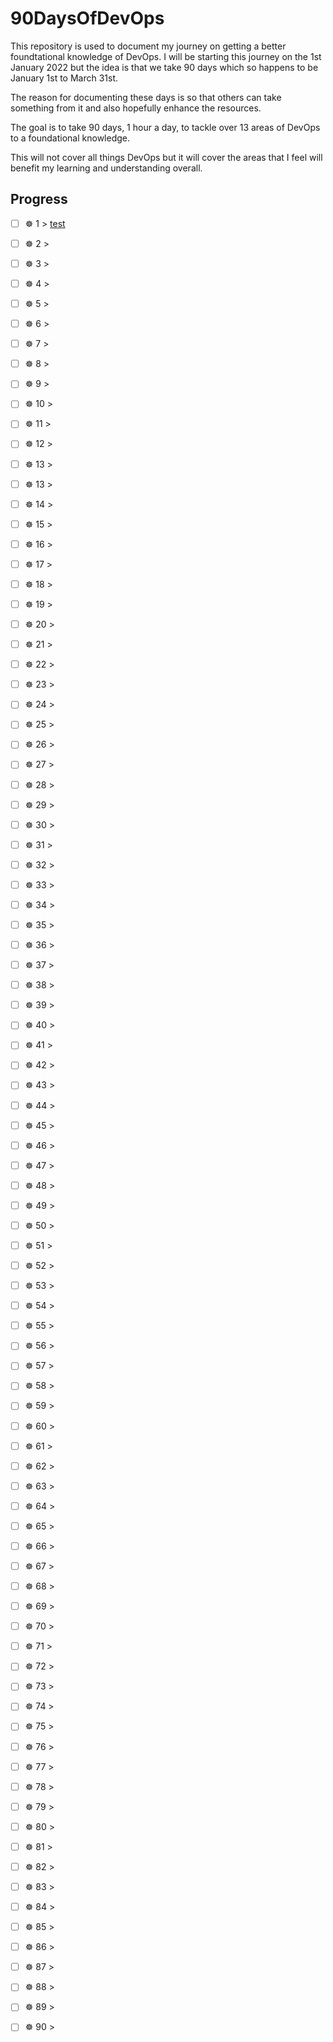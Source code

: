 # 90DaysOfDevOps

This repository is used to document my journey on getting a better foundtational knowledge of DevOps. I will be starting this journey on the 1st January 2022 but the idea is that we take 90 days which so happens to be January 1st to March 31st. 

The reason for documenting these days is so that others can take something from it and also hopefully enhance the resources. 

The goal is to take 90 days, 1 hour a day, to tackle over 13 areas of DevOps to a foundational knowledge. 

This will not cover all things DevOps but it will cover the areas that I feel will benefit my learning and understanding overall. 

## Progress 


- [ ] ☸ 1 > [test](Days/day1.md)
- [ ] ☸ 2 > [](Days/Day2.md)
- [ ] ☸ 3 > [](Days/Day3.md)
- [ ] ☸ 4 > [](Days/Day4.md)
- [ ] ☸ 5 > [](Days/Day5.md)
- [ ] ☸ 6 > [](Days/Day6.md)



- [ ] ☸ 7 > [](Days/Day7.md)
- [ ] ☸ 8 > [](Days/Day8.md)
- [ ] ☸ 9 > [](Days/Day9.md)
- [ ] ☸ 10 > [](Days/Day10.md)
- [ ] ☸ 11 > [](Days/Day11.md)
- [ ] ☸ 12 > [](Days/Day12.md)
- [ ] ☸ 13 > [](Days/Day13.md)


- [ ] ☸ 13 > [](Days/Day13.md)
- [ ] ☸ 14 > [](Days/Day14.md)
- [ ] ☸ 15 > [](Days/Day15.md)
- [ ] ☸ 16 > [](Days/Day16.md)
- [ ] ☸ 17 > [](Days/Day17.md)
- [ ] ☸ 18 > [](Days/Day18.md)
- [ ] ☸ 19 > [](Days/Day19.md)


- [ ] ☸ 20 > [](Days/Day20.md)
- [ ] ☸ 21 > [](Days/Day21.md)
- [ ] ☸ 22 > [](Days/Day22.md)
- [ ] ☸ 23 > [](Days/Day23.md)
- [ ] ☸ 24 > [](Days/Day24.md)
- [ ] ☸ 25 > [](Days/Day25.md)
- [ ] ☸ 26 > [](Days/Day26.md)


- [ ] ☸ 27 > [](Days/Day27.md)
- [ ] ☸ 28 > [](Days/Day28.md)
- [ ] ☸ 29 > [](Days/Day29.md)
- [ ] ☸ 30 > [](Days/Day30.md)
- [ ] ☸ 31 > [](Days/Day31.md)
- [ ] ☸ 32 > [](Days/Day32.md)
- [ ] ☸ 33 > [](Days/Day33.md)


- [ ] ☸ 34 > [](Days/Day34.md)
- [ ] ☸ 35 > [](Days/Day35.md)
- [ ] ☸ 36 > [](Days/Day36.md)
- [ ] ☸ 37 > [](Days/Day37.md)
- [ ] ☸ 38 > [](Days/Day38.md)
- [ ] ☸ 39 > [](Days/Day39.md)
- [ ] ☸ 40 > [](Days/Day40.md)

- [ ] ☸ 41 > [](Days/Day41.md)
- [ ] ☸ 42 > [](Days/Day42.md)
- [ ] ☸ 43 > [](Days/Day43.md)
- [ ] ☸ 44 > [](Days/Day44.md)
- [ ] ☸ 45 > [](Days/Day45.md)
- [ ] ☸ 46 > [](Days/Day46.md)
- [ ] ☸ 47 > [](Days/Day47.md)

- [ ] ☸ 48 > [](Days/Day48.md)
- [ ] ☸ 49 > [](Days/Day49.md)
- [ ] ☸ 50 > [](Days/Day50.md)
- [ ] ☸ 51 > [](Days/Day51.md)
- [ ] ☸ 52 > [](Days/Day52.md)
- [ ] ☸ 53 > [](Days/Day53.md)
- [ ] ☸ 54 > [](Days/Day54.md)

- [ ] ☸ 55 > [](Days/Day55.md)
- [ ] ☸ 56 > [](Days/Day56.md)
- [ ] ☸ 57 > [](Days/Day57.md)
- [ ] ☸ 58 > [](Days/Day58.md)
- [ ] ☸ 59 > [](Days/Day59.md)
- [ ] ☸ 60 > [](Days/Day60.md)
- [ ] ☸ 61 > [](Days/Day61.md)

- [ ] ☸ 62 > [](Days/Day62.md)
- [ ] ☸ 63 > [](Days/Day63.md)
- [ ] ☸ 64 > [](Days/Day64.md)
- [ ] ☸ 65 > [](Days/Day65.md)
- [ ] ☸ 66 > [](Days/Day66.md)
- [ ] ☸ 67 > [](Days/Day67.md)
- [ ] ☸ 68 > [](Days/Day68.md)



- [ ] ☸ 69 > [](Days/Day69.md)
- [ ] ☸ 70 > [](Days/Day70.md)
- [ ] ☸ 71 > [](Days/Day71.md)
- [ ] ☸ 72 > [](Days/Day72.md)
- [ ] ☸ 73 > [](Days/Day73.md)
- [ ] ☸ 74 > [](Days/Day74.md)
- [ ] ☸ 75 > [](Days/Day75.md)

- [ ] ☸ 76 > [](Days/Day76.md)
- [ ] ☸ 77 > [](Days/Day77.md)
- [ ] ☸ 78 > [](Days/Day78.md)
- [ ] ☸ 79 > [](Days/Day79.md)
- [ ] ☸ 80 > [](Days/Day80.md)
- [ ] ☸ 81 > [](Days/Day81.md)
- [ ] ☸ 82 > [](Days/Day82.md)

- [ ] ☸ 83 > [](Days/Day83.md)
- [ ] ☸ 84 > [](Days/Day84.md)
- [ ] ☸ 85 > [](Days/Day85.md)
- [ ] ☸ 86 > [](Days/Day86.md)
- [ ] ☸ 87 > [](Days/Day87.md)
- [ ] ☸ 88 > [](Days/Day88.md)
- [ ] ☸ 89 > [](Days/Day89.md)
- [ ] ☸ 90 > [](Days/Day90.md)



